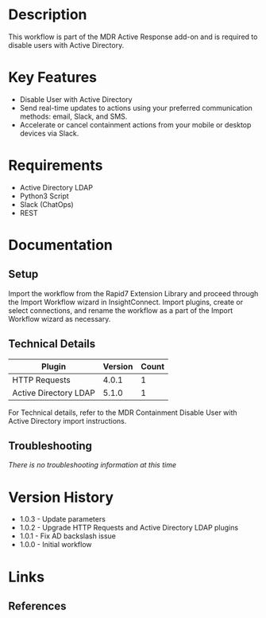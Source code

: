 # Description

This workflow is part of the MDR Active Response add-on and is required to disable users with Active Directory.

# Key Features

* Disable User with Active Directory
* Send real-time updates to actions using your preferred communication methods: email, Slack, and SMS.
* Accelerate or cancel containment actions from your mobile or desktop devices via Slack.

# Requirements

* Active Directory LDAP
* Python3 Script
* Slack (ChatOps)
* REST

# Documentation

## Setup

Import the workflow from the Rapid7 Extension Library and proceed through the Import Workflow wizard in InsightConnect. Import plugins, create or select connections, and rename the workflow as a part of the Import Workflow wizard as necessary.
 
## Technical Details

|Plugin|Version|Count|
|----|----|--------|
|HTTP Requests|4.0.1|1|
|Active Directory LDAP|5.1.0|1|

For Technical details, refer to the MDR Containment Disable User with Active Directory import instructions. 

## Troubleshooting

_There is no troubleshooting information at this time_

# Version History

* 1.0.3 - Update parameters
* 1.0.2 - Upgrade HTTP Requests and Active Directory LDAP plugins
* 1.0.1 - Fix AD backslash issue
* 1.0.0 - Initial workflow

# Links

## References
